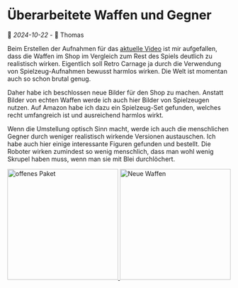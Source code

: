 # Überarbeitete Waffen und Gegner

📅 *2024-10-22* - 🧔 Thomas

Beim Erstellen der Aufnahmen für das <a href="https://www.youtube.com/watch?v=1hznukfynLM&feature=youtu.be" target="_blank">aktuelle Video</a> ist mir aufgefallen, dass die Waffen im Shop im Vergleich zum Rest des Spiels deutlich zu realistisch wirken. Eigentlich soll Retro&#160;Carnage ja durch die Verwendung von Spielzeug-Aufnahmen bewusst harmlos wirken. Die Welt ist momentan auch so schon brutal genug.

Daher habe ich beschlossen neue Bilder für den Shop zu machen. Anstatt Bilder von echten Waffen werde ich auch hier Bilder von Spielzeugen nutzen. Auf Amazon habe ich dazu ein Spielzeug-Set gefunden, welches recht umfangreich ist und ausreichend harmlos wirkt.

Wenn die Umstellung optisch Sinn macht, werde ich auch die menschlichen Gegner durch weniger realistisch wirkende Versionen austauschen. Ich habe auch hier einige interessante Figuren gefunden und bestellt. Die Roboter wirken zumindest so wenig menschlich, dass man wohl wenig Skrupel haben muss, wenn man sie mit Blei durchlöchert.

<div class="pswp-gallery pswp-gallery--single-column" id="gallery-20241022">  
  <a href="/de/media/blog/2024-10-22/2024-10-22-box.jpg" 
    data-pswp-width="1200" 
    data-pswp-height="900" 
    target="_blank">
    <img src="/de/media/blog/2024-10-22/2024-10-22-box-small.jpg" alt="offenes Paket" style="width: 250px" title="Offenes Paket"/>
  </a>
  <a href="/de/media/blog/2024-10-22/2024-10-22-items.jpg" 
    data-pswp-width="1200" 
    data-pswp-height="900" 
    target="_blank">
    <img src="/de/media/blog/2024-10-22/2024-10-22-items-small.jpg" alt="Neue Waffen" style="width: 250px" title="Neue Waffen" />
  </a>
</div>

<link rel="stylesheet" href="/de/assets/css/photoswipe.css">

<script type="module">
    import PhotoSwipeLightbox from '/de/assets/js/photoswipe-lightbox.esm.js';
    new PhotoSwipeLightbox({
      gallery: '#gallery-20241022',
      children: 'a',
      pswpModule: () => import('/de/assets/js/photoswipe.esm.js')
    }).init();    
</script>
